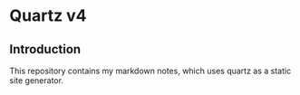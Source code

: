 # Quartz v4

## Introduction

This repository contains my markdown notes, which uses quartz as a static site generator.